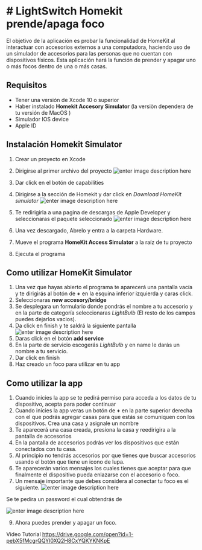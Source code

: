 
# # LightSwitch Homekit prende/apaga foco

El objetivo de la aplicación es probar la funcionalidad de HomeKit al interactuar con accesorios externos a una computadora, haciendo uso de un simulador de accesorios para las personas que no cuentan con dispositivos físicos. Esta aplicación hará la función de prender y apagar uno o más focos dentro de una o más casas.


## Requisitos
- Tener una versión de Xcode 10 o superior
- Haber instalado **Homekit Accesory Simulator** (la versiòn dependera de tu versión de MacOS )
- Simulador IOS device
- Apple ID

## Instalación Homekit Simulator
1. Crear un proyecto en Xcode
2. Dirigirse al primer archivo del proyecto
![enter image description here](https://lh3.googleusercontent.com/KnckfabX-627Okn-6qleYXPv-IRRga5s2wbO21bOrCl2pflUNjTT0-eB510DILwPSGbg0r6779l0)
3. Dar click en el botón de capabilities
4. Dirigirse a la sección de Homekit y dar click en _Download HomeKit simulator_
![enter image description here](https://lh3.googleusercontent.com/tR80Ti8R2YJxPUy0b4G3ID8Q4hdYE-iyGTBT9JW0scasVcVyozd5FlD6KOoERtUsoJVRZ8TRkBGI)
5. Te redirigirla a una pagina de descargas de Apple Developer y seleccionaras el paquete seleccionado
![enter image description here](https://lh3.googleusercontent.com/nRpWSw6C3TF7GjGCipxdl3eW1Es3xJHxowQIl3NIgKQ5OcjSuoH6iAkIqUOHuaj7fVJwIClH1t4U)

6. Una vez descargado, Abrelo y entra a la carpeta Hardware.
7. Mueve el programa **HomeKit Access Simulator** a la raíz de tu proyecto
8. Ejecuta el programa

## Como utilizar HomeKit Simulator
1. Una vez que hayas abierto el programa te aparecerá una pantalla vacía y te dirigirás al botón de **+** en la esquina inferior izquierda y caras click.
2. Seleccionaras **new accesory/bridge**
3. Se desplegara un formulario donde pondrás el nombre a tu accesorio y en la parte de categoría seleccionaras _LightBulb_ (El resto de los campos puedes dejarlos vacios).
4. Da click en finish y te saldrá la siguiente pantalla
![enter image description here](https://lh3.googleusercontent.com/SyTJWPeCytDK0KGBb1QB4T8eWBZ6IKcqZ6auA9CCtQrlaMUfJUhnmGqZq4qzSnnCiMhMkuM0jc74)
5. Daras click en el botón **add service**
6. En la parte de servicio escogerás _LightBulb_ y en name le darás un nombre a tu servicio.
7. Dar click en finish
8. Haz creado un foco para utilizar en tu app

## Como utilizar la app
1. Cuando inicies la app se te pedirá permiso para acceda a los datos de tu dispositivo, acepta para poder continuar
2. Cuando inicies la app veras un botón de **+**  en la parte superior derecha con el que podrás agregar casas para que estás se comuniquen con los dispositivos. Crea una casa y asignale un nombre
3. Te aparecerá una casa creada, presiona la casa y reedirigira a la pantalla de accesorios
4. En la pantalla de accesorios podrás ver los dispositivos que están conectados con tu casa.
5. Al principio no tendrás accesorios por que tienes que buscar accesorios usando el botón que tiene un icono de lupa.
6. Te aparecerán varios mensajes los cuales tienes que aceptar para que finalmente el dispositivo pueda enlazarse con el accesorio o foco.
7. Un mensaje importante que debes considera al conectar tu foco es el siguiente.
![enter image description here](https://lh3.googleusercontent.com/7RBlwNV643ScSuiYhVGHybBnKdChbBgN2vMLS5k7NVy80zDVm1d6jaiTu-Bz7WOzQwwVJIGfh0v2)

Se te pedira un password el cual obtendrás de 

![enter image description here](https://lh3.googleusercontent.com/g-X3NrWhDBDhkwSlbmi2lLjJAtccLk16rtXQWX3jpHaCk3aIx9-bIID0WriNOmc-6VqVsO3SFzWf)

9. Ahora puedes prender y apagar un foco.

Video Tutorial
https://drive.google.com/open?id=1-pebX5fMcgrQQYI0XQ2H8CxYQKYKNKpE
